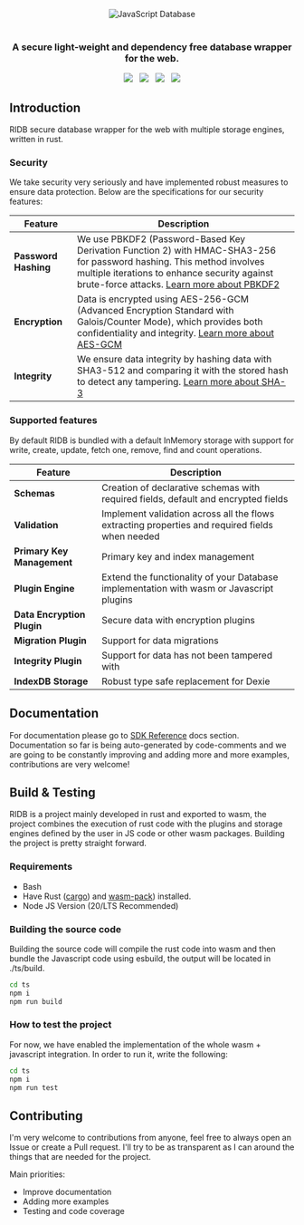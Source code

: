 <p align="center">
  <img src="https://cdn.jsdelivr.net/gh/trust0-project/ridb@latest/docs/logo.svg" alt="JavaScript Database" />
  <br />
  <br />
  <h3 align="center">A secure light-weight and dependency free database wrapper for the web.</h3>
</p>

<p align="center">
    <a href="https://github.com/trust0-project/RIDB/releases"><img src="https://img.shields.io/github/v/release/trust0-project/ridb?color=%23ff00a0&include_prereleases&label=version&sort=semver&style=flat-square"></a>
    &nbsp;
    <a href="#"><img src="https://img.shields.io/npm/types/rxdb?style=flat-square"></a>
    &nbsp;
    <a href="https://raw.githubusercontent.com/trust0-project/RIDB/refs/heads/main/LICENSE"><img src="https://img.shields.io/github/license/trust0-project/ridb?style=flat-square"></a>
    &nbsp;
    <a href="https://www.npmjs.com/package/@trust0/ridb"><img src="https://img.shields.io/npm/dm/@trust0/ridb?color=c63a3b&style=flat-square"></a>   
</p>

## Introduction
RIDB secure database wrapper for the web with multiple storage engines, written in rust.

### Security
We take security very seriously and have implemented robust measures to ensure data protection. Below are the specifications for our security features:

| Feature                        | Description                                                                 |
|--------------------------------|-----------------------------------------------------------------------------|
| **Password Hashing**           | We use PBKDF2 (Password-Based Key Derivation Function 2) with HMAC-SHA3-256 for password hashing. This method involves multiple iterations to enhance security against brute-force attacks. [Learn more about PBKDF2](https://tools.ietf.org/html/rfc8018#section-5.2) |
| **Encryption**                 | Data is encrypted using AES-256-GCM (Advanced Encryption Standard with Galois/Counter Mode), which provides both confidentiality and integrity. [Learn more about AES-GCM](https://nvlpubs.nist.gov/nistpubs/Legacy/SP/nistspecialpublication800-38d.pdf) |
| **Integrity**                  | We ensure data integrity by hashing data with SHA3-512 and comparing it with the stored hash to detect any tampering. [Learn more about SHA-3](https://nvlpubs.nist.gov/nistpubs/FIPS/NIST.FIPS.202.pdf) |

### Supported features
By default RIDB is bundled with a default InMemory storage with support for write, create, update, fetch one, remove, find and count operations.

| Feature                        | Description                                                                 |
|--------------------------------|-----------------------------------------------------------------------------|
| **Schemas**                    | Creation of declarative schemas with required fields, default and encrypted fields                        |
| **Validation**                 | Implement validation across all the flows extracting properties and required fields when needed |
| **Primary Key Management**     | Primary key and index management                                                    |
| **Plugin Engine**              | Extend the functionality of your Database implementation with wasm or Javascript plugins                                           |
| **Data Encryption Plugin**     | Secure data with encryption plugins                                         |
| **Migration Plugin**           | Support for data migrations                                                 |
| **Integrity Plugin**           | Support for data has not been tampered with                                              |
| **IndexDB Storage**           | Robust type safe replacement for Dexie                                            |

## Documentation
For documentation please go to [SDK Reference](./docs/README.md) docs section.
Documentation so far is being auto-generated by code-comments and we are going to be constantly improving and adding more and more examples, contributions are very welcome!

## Build & Testing
RIDB is a project mainly developed in rust and exported to wasm, the project combines the execution of rust code with the plugins and storage engines defined by the user in JS code or other wasm packages.
Building the project is pretty straight forward.

### Requirements
* Bash
* Have Rust ([cargo](https://doc.rust-lang.org/cargo/getting-started/installation.html)) and [wasm-pack](https://rustwasm.github.io/wasm-pack/installer/)) installed.
* Node JS Version (20/LTS Recommended)

### Building the source code
Building the source code will compile the rust code into wasm and then bundle the Javascript code using esbuild, the output will be located in ./ts/build.
```bash
cd ts 
npm i
npm run build
```

### How to test the project
For now, we have enabled the implementation of the whole wasm + javascript integration.
In order to run it, write the following:

```bash
cd ts 
npm i
npm run test
```

## Contributing
I'm very welcome to contributions from anyone, feel free to always open an Issue or create a Pull request. 
I'll try to be as transparent as I can around the things that are needed for the project.

Main priorities:
* Improve documentation
* Adding more examples
* Testing and code coverage
